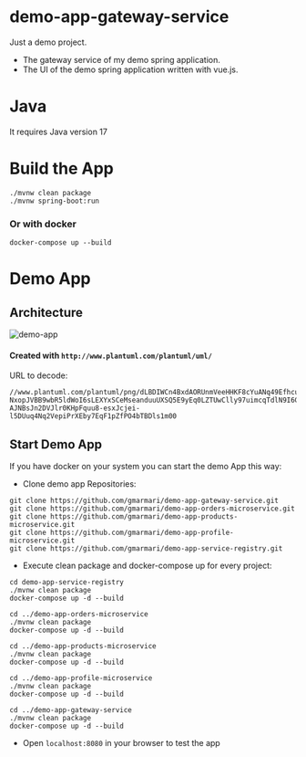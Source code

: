 # demo-app-gateway-service
Just a demo project.
* The gateway service of my demo spring application.
* The UI of the demo spring application written with vue.js. 

 # Java
 It requires Java version 17

# Build the App

```
./mvnw clean package
./mvnw spring-boot:run
 ```
 
 ### Or with docker
 ```
 docker-compose up --build

 ```
 
 # Demo App
 
 ## Architecture

![demo-app](https://user-images.githubusercontent.com/42716524/211201373-b0fd0c31-5c82-4d87-ade3-a6f9bc2c9334.png)

#### Created with `http://www.plantuml.com/plantuml/uml/`
URL to decode:
```
//www.plantuml.com/plantuml/png/dLBDIWCn4BxdAORUnmVeeHHKF8cYuANq49EfhcutCfaeHVhkagLhqPcoIsyX-NxopJVBB9wbR5ldWoI6sLEXYxSCeMseanduuUXSQ5E9yEq0LZTUwClly97uimcqTdlN9I6Gz05fez_dS5sOtZrSQgqxZiGPRvl0AGzw0D6BV_QPUj0HTdMuhf3zVrijfQt_UDzpYYN8cFk06x5NQcFPAsFJj3HYVyIDsLVGTFT3E_X0BqqMtgaQ5U1NhRuGzyEiie2uiDR2gQkAj8k2EN0gGZP7JtSogn-AJNBsJn2DVJlr0KHpFquu8-esxJcjei-l5DUuq4Nq2VepiPrXEby7EqF1pZfPO4bTBDls1m00
```

## Start Demo App
If you have docker on your system you can start the demo App this way:
* Clone demo app Repositories:
```
git clone https://github.com/gmarmari/demo-app-gateway-service.git
git clone https://github.com/gmarmari/demo-app-orders-microservice.git
git clone https://github.com/gmarmari/demo-app-products-microservice.git
git clone https://github.com/gmarmari/demo-app-profile-microservice.git
git clone https://github.com/gmarmari/demo-app-service-registry.git
```

* Execute clean package and docker-compose up for every project:

```
cd demo-app-service-registry
./mvnw clean package 
docker-compose up -d --build

cd ../demo-app-orders-microservice
./mvnw clean package 
docker-compose up -d --build

cd ../demo-app-products-microservice
./mvnw clean package 
docker-compose up -d --build

cd ../demo-app-profile-microservice
./mvnw clean package 
docker-compose up -d --build

cd ../demo-app-gateway-service
./mvnw clean package 
docker-compose up -d --build
```

* Open `localhost:8080` in your browser to test the app
